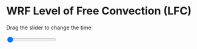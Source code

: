 <h1>WRF Level of Free Convection (LFC)</h1>
<p>Drag the slider to change the time</p>

<div class="slidecontainer">
<input oninput='setImage(this)' class="slider" type="range" min="0" max="5" value="0" step="1" />
<img id='img'/>
</div>

<script>
var img = document.getElementById('img');
var img_array = ['/assets/images/wrf/lc_wrfout_d01_2020-06-15_12:00:00.png',
'/assets/images/wrf/lc_wrfout_d01_2020-06-15_13:00:00.png',
'/assets/images/wrf/lc_wrfout_d01_2020-06-15_14:00:00.png',
'/assets/images/wrf/lc_wrfout_d01_2020-06-15_15:00:00.png',
'/assets/images/wrf/lc_wrfout_d01_2020-06-15_16:00:00.png',];
function setImage(obj)
{
        var value = obj.value;
        img.src = img_array[value];

}
</script>
